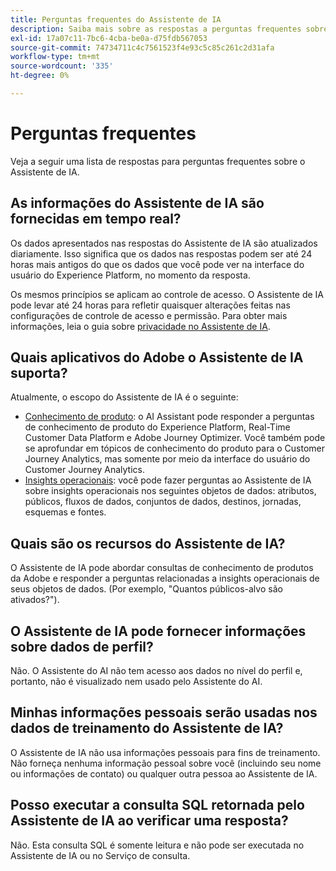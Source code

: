 ```yaml
---
title: Perguntas frequentes do Assistente de IA
description: Saiba mais sobre as respostas a perguntas frequentes sobre o Assistente de IA
exl-id: 17a07c11-7bc6-4cba-be0a-d75fdb567053
source-git-commit: 74734711c4c7561523f4e93c5c85c261c2d31afa
workflow-type: tm+mt
source-wordcount: '335'
ht-degree: 0%

---
```


# Perguntas frequentes

Veja a seguir uma lista de respostas para perguntas frequentes sobre o Assistente de IA.

## As informações do Assistente de IA são fornecidas em tempo real?

Os dados apresentados nas respostas do Assistente de IA são atualizados diariamente. Isso significa que os dados nas respostas podem ser até 24 horas mais antigos do que os dados que você pode ver na interface do usuário do Experience Platform, no momento da resposta.

Os mesmos princípios se aplicam ao controle de acesso. O Assistente de IA pode levar até 24 horas para refletir quaisquer alterações feitas nas configurações de controle de acesso e permissão. Para obter mais informações, leia o guia sobre [privacidade no Assistente de IA](./privacy.md).

## Quais aplicativos do Adobe o Assistente de IA suporta?

Atualmente, o escopo do Assistente de IA é o seguinte:

* [Conhecimento de produto](./home.md#product-knowledge): o AI Assistant pode responder a perguntas de conhecimento de produto do Experience Platform, Real-Time Customer Data Platform e Adobe Journey Optimizer. Você também pode se aprofundar em tópicos de conhecimento do produto para o Customer Journey Analytics, mas somente por meio da interface do usuário do Customer Journey Analytics.
* [Insights operacionais](./home.md#operational-insights): você pode fazer perguntas ao Assistente de IA sobre insights operacionais nos seguintes objetos de dados: atributos, públicos, fluxos de dados, conjuntos de dados, destinos, jornadas, esquemas e fontes.

## Quais são os recursos do Assistente de IA?

O Assistente de IA pode abordar consultas de conhecimento de produtos da Adobe e responder a perguntas relacionadas a insights operacionais de seus objetos de dados. (Por exemplo, &quot;Quantos públicos-alvo são ativados?&quot;).

## O Assistente de IA pode fornecer informações sobre dados de perfil?

Não. O Assistente do AI não tem acesso aos dados no nível do perfil e, portanto, não é visualizado nem usado pelo Assistente do AI.

## Minhas informações pessoais serão usadas nos dados de treinamento do Assistente de IA?

O Assistente de IA não usa informações pessoais para fins de treinamento. Não forneça nenhuma informação pessoal sobre você (incluindo seu nome ou informações de contato) ou qualquer outra pessoa ao Assistente de IA.

## Posso executar a consulta SQL retornada pelo Assistente de IA ao verificar uma resposta?

Não. Esta consulta SQL é somente leitura e não pode ser executada no Assistente de IA ou no Serviço de consulta.